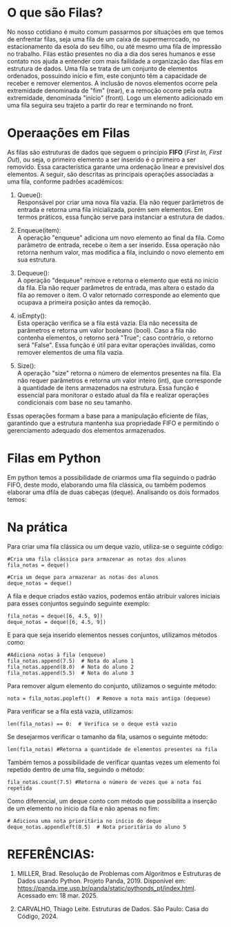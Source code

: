 # O que são Filas?

No nosso cotidiano é muito comum passarmos por situações em que temos de enfrentar filas, seja uma fila de um caixa de supermerrccado, no estacionamento da esola do seu filho, ou até mesmo uma fila de impressão no trabalho. Filas estão presentes no dia a dia dos seres humanos e esse contato nos ajuda a entender com mais failidade a organização das filas em estrutura de dados.
Uma fila se trata de um conjunto de elementos ordenados, possuindo início e fim, este conjunto têm a capacidade de receber e remover elementos. A inclusão de novos elementos ocorre pela extremidade denominada de "fim" (rear), e a remoção ocorre pela outra extremidade, denominada "início" (front). Logo um elemento adicionado em uma fila seguira seu trajeto a partir do rear e terminando no front. 

# Operaações em Filas

As filas são estruturas de dados que seguem o princípio **FIFO** (*First In, First Out*), ou seja, o primeiro elemento a ser inserido é o primeiro a ser removido. Essa característica garante uma ordenação linear e previsível dos elementos. A seguir, são descritas as principais operações associadas a uma fila, conforme padrões acadêmicos:

1. Queue():  
   Responsável por criar uma nova fila vazia. Ela não requer parâmetros de entrada e retorna uma fila inicializada, porém sem elementos. Em termos práticos, essa função serve para instanciar a estrutura de dados.

2. Enqueue(item):  
   A operação "enqueue" adiciona um novo elemento ao final da fila. Como parâmetro de entrada, recebe o item a ser inserido. Essa operação não retorna nenhum valor, mas modifica a fila, incluindo o novo elemento em sua estrutura.

3. Dequeue():  
   A operação "dequeue" remove e retorna o elemento que está no início da fila. Ela não requer parâmetros de entrada, mas altera o estado da fila ao remover o item. O valor retornado corresponde ao elemento que ocupava a primeira posição antes da remoção.

4. isEmpty():  
   Esta operação verifica se a fila está vazia. Ela não necessita de parâmetros e retorna um valor booleano (bool). Caso a fila não contenha elementos, o retorno será "True"; caso contrário, o retorno será "False". Essa função é útil para evitar operações inválidas, como remover elementos de uma fila vazia.

5. Size():  
   A operação "size" retorna o número de elementos presentes na fila. Ela não requer parâmetros e retorna um valor inteiro (int), que corresponde à quantidade de itens armazenados na estrutura. Essa função é essencial para monitorar o estado atual da fila e realizar operações condicionais com base no seu tamanho.

Essas operações formam a base para a manipulação eficiente de filas, garantindo que a estrutura mantenha sua propriedade FIFO e permitindo o gerenciamento adequado dos elementos armazenados.

# Filas em Python

Em python temos a possibilidade de criarmos uma fila seguindo o padrão FIFO, deste modo, elaborando uma fila clássica, ou também podemos elaborar uma dfila de duas cabeças (deque). Analisando os dois formados temos:

# Na prática

Para criar uma fila clássica ou um deque vazio, utiliza-se o seguinte código:

    #Cria uma fila clássica para armazenar as notas dos alunos
    fila_notas = deque()

    #Cria um deque para armazenar as notas dos alunos
    deque_notas = deque()

A fila e deque criados estão vazios, podemos então atribuir valores iniciais para esses conjuntos seguindo seguinte exemplo:

    fila_notas = deque([6, 4.5, 9])
    deque_notas = deque([6, 4.5, 9])

E para que seja inserido elementos nesses conjuntos, utilizamos métodos como:

    #Adiciona notas à fila (enqueue)
    fila_notas.append(7.5)  # Nota do aluno 1
    fila_notas.append(8.0)  # Nota do aluno 2
    fila_notas.append(5.5)  # Nota do aluno 3

Para remover algum elemento do conjunto, utilizamos o seguinte método:

    nota = fila_notas.popleft()  # Remove a nota mais antiga (dequeue)

Para verificar se a fila está vazia, utilizamos:

    len(fila_notas) == 0:  # Verifica se o deque está vazio

Se desejarmos verificar o tamanho da fila, usamos o seguinte método:

    len(fila_notas) #Retorna a quantidade de elementos presentes na fila

Também temos a possibilidade de verificar quantas vezes um elemento foi repetido dentro de uma fila, seguindo o método:

    fila_notas.count(7.5) #Retorna o número de vezes que a nota foi repetida

Como diferencial, um deque conto com método que possibilita a inserção de um elemento no ínicio da fila e não apenas no fim:    

    # Adiciona uma nota prioritária no início do deque
    deque_notas.appendleft(8.5)  # Nota prioritária do aluno 5


# REFERÊNCIAS:

1.  MILLER, Brad. Resolução de Problemas com Algoritmos e Estruturas de Dados usando Python. Projeto Panda, 2019. Disponível em: https://panda.ime.usp.br/panda/static/pythonds_pt/index.html. Acessado em: 18 mar. 2025.

2.  CARVALHO, Thiago Leite. Estruturas de Dados. São Paulo: Casa do Código, 2024.